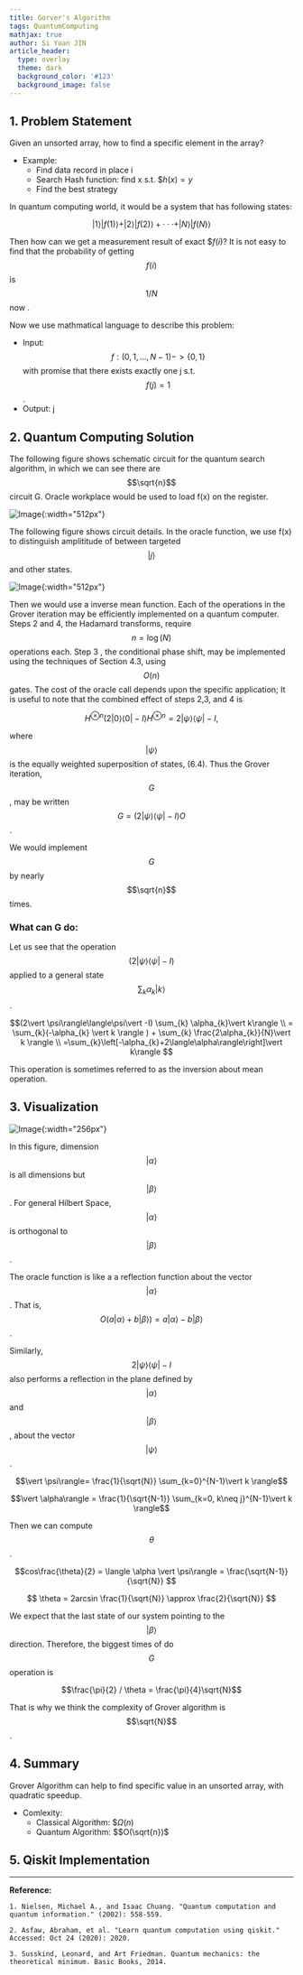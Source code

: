 ```yaml
---
title: Gorver's Algorithm
tags: QuantumComputing
mathjax: true
author: Si Yuan JIN
article_header:
  type: overlay
  theme: dark
  background_color: '#123'
  background_image: false
---
```


## 1. Problem Statement
Given an unsorted array, how to find a specific element in the array?

- Example:
  - Find data record in place i
  - Search Hash function: find x s.t. $$h(x)=y$
  - Find the best strategy

In quantum computing world, it would be a system that has following states:

$$\vert 1 \rangle \vert f(1) \rangle + \vert 2 \rangle \vert f(2) \rangle + ··· + \vert N \rangle \vert f(N) \rangle$$

Then how can we get a measurement result of exact $$f(i)$? It is not easy to find that the probability of getting $$f(i)$$ is $$1/N$$ now .

Now we use mathmatical language to describe this problem:
- Input: $$f:(0,1,...,N-1)->\{0,1\}$$ with promise that there exists exactly one j s.t. $$f(j)=1$$.
- Output: j


## 2. Quantum Computing Solution
The following figure shows schematic circuit for the quantum search algorithm, in which we can see there are $$\sqrt{n}$$ circuit G. Oracle workplace would be used to load f(x) on the register.

![Image](/assets/images/posts/Grover/CircuitSolution.png "Image@512x512"){:width="512px"}

The following figure shows circuit details. In the oracle function, we use f(x) to distinguish amplititude of between targeted $$\vert j \rangle$$ and other states.

![Image](/assets/images/posts/Grover/CircuitG.png "Image@512x512"){:width="512px"}

Then we would use a inverse mean function. Each of the operations in the Grover iteration may be efficiently implemented on a quantum computer. Steps 2 and 4, the Hadamard transforms, require $$n=\log (N)$$ operations each. Step 3 , the conditional phase shift, may be implemented using the techniques of Section 4.3, using $$O(n)$$ gates. The cost of the oracle call depends upon the specific application; It is useful to note that the combined effect of steps 2,3, and 4 is

$$
H^{\otimes n}(2\vert 0\rangle\langle 0\vert -I) H^{\otimes n}=2\vert \psi\rangle\langle\psi\vert -I,
$$

where $$\vert \psi\rangle$$ is the equally weighted superposition of states, (6.4). Thus the Grover iteration, $$G$$, may be written $$G=(2\vert \psi\rangle\langle\psi\vert -I) O$$.

We would implement $$G$$ by nearly $$\sqrt{n}$$ times.

### What can G do:
Let us see that the operation $$(2\vert \psi\rangle\langle\psi\vert -I)$$ applied to a general state $$\sum_{k} \alpha_{k}\vert k\rangle$$.

$$(2\vert \psi\rangle\langle\psi\vert -I) \sum_{k} \alpha_{k}\vert k\rangle \\ 
= \sum_{k}(-\alpha_{k} \vert k \rangle ) + \sum_{k} \frac{2\alpha_{k}}{N}\vert k \rangle \\
=\sum_{k}\left[-\alpha_{k}+2\langle\alpha\rangle\right]\vert k\rangle
 $$

This operation is sometimes referred to as the inversion about mean operation.

## 3. Visualization

![Image](/assets/images/posts/Grover/Grover.png "Image@512x512"){:width="256px"}

In this figure, dimension $$\vert \alpha \rangle$$ is all dimensions but $$\vert \beta \rangle$$ . For general Hilbert Space, $$\vert \alpha \rangle$$ is orthogonal to $$\vert \beta \rangle$$.

The oracle function is like a a reflection function about the vector $$\vert\alpha\rangle$$. That is, $$O(a\vert \alpha\rangle+b\vert \beta\rangle)=a\vert \alpha\rangle-b\vert \beta\rangle$$. 

Similarly, $$2\vert \psi\rangle\langle\psi\vert -I$$ also performs a reflection in the plane defined by $$\vert \alpha\rangle$$ and $$\vert \beta\rangle$$, about the vector $$\vert \psi\rangle$$. 

$$\vert \psi\rangle= \frac{1}{\sqrt{N}} \sum_{k=0}^{N-1}\vert k \rangle$$

$$\vert \alpha\rangle = \frac{1}{\sqrt{N-1}} \sum_{k=0, k\neq j}^{N-1}\vert k \rangle$$

Then we can compute $$\theta$$.

$$cos\frac{\theta}{2} = \langle \alpha \vert \psi\rangle = \frac{\sqrt{N-1}}{\sqrt{N}}  $$ 


$$ \theta = 2arcsin \frac{1}{\sqrt{N}} \approx \frac{2}{\sqrt{N}}  $$

We expect that the last state of our system pointing to the $$\vert \beta \rangle$$ direction. Therefore, the biggest times of do $$G$$ operation is 

$$\frac{\pi}{2} / \theta = \frac{\pi}{4}\sqrt{N}$$

That is why we think the complexity of Grover algorithm is $$\sqrt{N}$$.

## 4. Summary

Grover Algorithm can help to find specific value in an unsorted array, with quadratic speedup.

- Comlexity:
  - Classical Algorithm: $$\Omega(n)$
  - Quantum Algorithm: $$O(\sqrt{n})$

## 5. Qiskit Implementation


---

**Reference:**

`1. Nielsen, Michael A., and Isaac Chuang. "Quantum computation and quantum information." (2002): 558-559.`

`2. Asfaw, Abraham, et al. "Learn quantum computation using qiskit." Accessed: Oct 24 (2020): 2020.`

`3. Susskind, Leonard, and Art Friedman. Quantum mechanics: the theoretical minimum. Basic Books, 2014.`